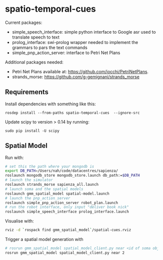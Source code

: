 # spatio-temporal-cues

Current packages:
- simple_speech_interface: simple python interface to Google asr used to translate speech to text
- prolog_interface: swi-prolog wrapper needed to implement the grammars to pars the text commands
- simple_pnp_action_server: interface to Petri Net Plans

Additional packages needed:
- Petri Net Plans available at: https://github.com/iocchi/PetriNetPlans. 
- strands_morse: https://github.com/g-gemignani/strands_morse



## Requirements

Install dependencies with something like this:

`rosdep install --from-paths spatio-temporal-cues  --ignore-src`

Update scipy to version > 0.14 by running:

`sudo pip install -U scipy`


## Spatial Model

Run with:
```bash
# set this the path where your mongodb is
export DB_PATH=/Users/nah/code/datacentres/sapienza/
roslaunch mongodb_store mongodb_store.launch db_path:=$DB_PATH
# launch the simulator
roslaunch strands_morse sapienza_all.launch
# launch soma and the spatial models
roslaunch gmm_spatial_model spatial-model.launch
# launch the pnp_action_server
roslaunch simple_pnp_action_server robot_plan.launch 
# run the robot interface, only input "deliver book nick"
roslaunch simple_speech_interface prolog_interface.launch
```

Visualise with:
```bash
rviz -d `rospack find gmm_spatial_model`/spatial-cues.rviz
```

Trigger a spatial model generation with

```bash
# rosrun gmm_spatial_model spatial_model_client.py near <id of soma object>
rosrun gmm_spatial_model spatial_model_client.py near 2
```

